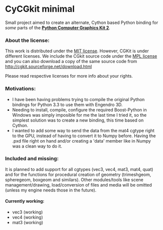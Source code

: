 # CyCGkit minimal

Small project aimed to create an alternate, Cython based Python binding for _some_ parts of the [__Python Computer 
Graphics Kit 2__](http://cgkit.sourceforge.net/).

### About the license:
This work is distributed under the [MIT license](https://opensource.org/licenses/MIT). However, CGKit is under 
different licenses. We include the CGkit source code under the [MPL license](https://www.mozilla.org/en-US/MPL/) 
and you can also download a copy of the same source code from http://cgkit.sourceforge.net/download.html

Please read respective licenses for more info about your rights.
  
### Motivations:
- I have been having problems trying to compile the original Python bindings for Python 3.3 to use them with 
 Engendro 3D. 
- Needing to install, compile, configure the required Boost-Python in Windows was simply imposible for me the last 
time I tried it, so the simplest solution was to create a new binding, this time based on Cython.
- I wanted to add some way to send the data from the mat4 cgtype right to the GPU, instead of having to convert it to 
Numpy before. Having the .pxd file right on hand and/or creating a 'data' member like in Numpy was a clean way to 
do it.

### Included and missing:
It is planned to add support for all cgtypes (vec3, vec4, mat3, mat4, quat) and for the functions for procedural 
creation of geometry (trimeshgeom, spheregeom, boxgeom and similars).
Other modules/tools like scene management/drawing, load/conversion of files and media will be omitted (unless my 
engine needs those in the future).

#### Currently working:
 - vec3 (working)
 - vec4 (working)
 - mat3 (working)




